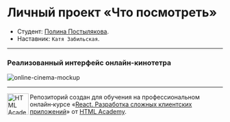 # Личный проект «Что посмотреть»

* Студент: [Полина Постылякова](https://up.htmlacademy.ru/univer-js3-urfu/1/user/1861897).
* Наставник: `Катя Забильская`.

---

### Реализованный интерфейс онлайн-кинотетра
![online-cinema-mockup](https://github.com/poletela-na-mars/1861897-what-to-watch-1/assets/70761083/9e56baed-4f43-4ba2-adbd-45ccdaed862b)


---

<a href="https://htmlacademy.ru/intensive/react"><img align="left" width="50" height="50" title="HTML Academy" src="https://up.htmlacademy.ru/static/img/intensive/react/logo-for-github.png"></a>

Репозиторий создан для обучения на профессиональном онлайн‑курсе «[React. Разработка сложных клиентских приложений](https://htmlacademy.ru/intensive/react)» от [HTML Academy](https://htmlacademy.ru).
